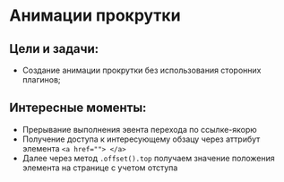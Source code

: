 # Анимации прокрутки

Цели и задачи:
-
* Создание анимации прокрутки без использования сторонних плагинов;



Интересные моменты:
-  
- Прерывание выполнения эвента перехода по ссылке-якорю
- Получение доступа к интересующему обзацу через аттрибут элемента `<a href=""> </a>`
- Далее через метод `.offset().top` получаем значение положения элемента на странице с учетом отступа

